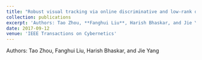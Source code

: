 ```yaml
---
title: "Robust visual tracking via online discriminative and low-rank dictionary learning"
collection: publications
excerpt: 'Authors: Tao Zhou, **Fanghui Liu**, Harish Bhaskar, and Jie Yang'
date: 2017-09-12
venue: 'IEEE Transactions on Cybernetics'
---
```

Authors: Tao Zhou, Fanghui Liu, Harish Bhaskar, and Jie Yang


